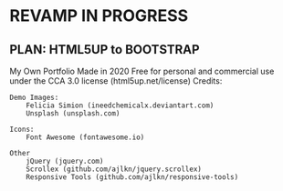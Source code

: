 # REVAMP IN PROGRESS
## PLAN: HTML5UP to BOOTSTRAP
My Own Portfolio Made in 2020
Free for personal and commercial use under the CCA 3.0 license (html5up.net/license)
Credits:

	Demo Images:
		Felicia Simion (ineedchemicalx.deviantart.com)
		Unsplash (unsplash.com)

	Icons:
		Font Awesome (fontawesome.io)

	Other
		jQuery (jquery.com)
		Scrollex (github.com/ajlkn/jquery.scrollex)
		Responsive Tools (github.com/ajlkn/responsive-tools)
